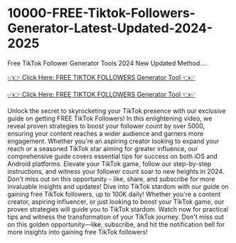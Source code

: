 # 10000-FREE-Tiktok-Followers-Generator-Latest-Updated-2024-2025
Free TikTok Follower Generator Tools 2024 New Updated Method....


[✅👉 Click Here: FREE TIKTOK FOLLOWERS Generator Tool 👈✅](https://www.footlogix.com/Footlogix/media/Before-and-After/allnewgiftcardarafat.html)

[✅👉 Click Here: FREE TIKTOK FOLLOWERS Generator Tool 👈✅](https://www.footlogix.com/Footlogix/media/Before-and-After/allnewgiftcardarafat.html)

Unlock the secret to skyrocketing your TikTok presence with our exclusive guide on getting FREE TikTok Followers! In this enlightening video, we reveal proven strategies to boost your follower count by over 5000, ensuring your content reaches a wider audience and garners more engagement. Whether you're an aspiring creator looking to expand your reach or a seasoned TikTok star aiming for greater influence, our comprehensive guide covers essential tips for success on both iOS and Android platforms. Elevate your TikTok game, follow our step-by-step instructions, and witness your follower count soar to new heights in 2024. Don't miss out on this opportunity - like, share, and subscribe for more invaluable insights and updates! 
Dive into TikTok stardom with our guide on gaining free TikTok followers, up to 100K daily! Whether you're a content creator, aspiring influencer, or just looking to boost your TikTok game, our proven strategies will guide you to TikTok stardom. Watch now for practical tips and witness the transformation of your TikTok journey. Don't miss out on this golden opportunity—like, subscribe, and hit the notification bell for more insights into gaining free TikTok followers!
